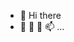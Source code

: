 - 👋 Hi there
- 👀 🌱 💞️ 📫 ...

<!---
jasonl12/jasonl12 is a ✨ special ✨ repository because its `README.md` (this file) appears on your GitHub profile.
You can click the Preview link to take a look at your changes.
--->
